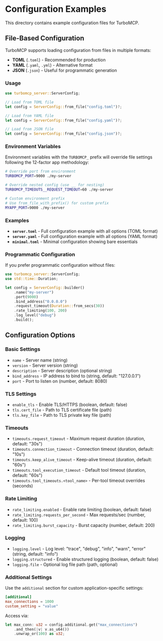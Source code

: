 # Configuration Examples

This directory contains example configuration files for TurboMCP.

## File-Based Configuration

TurboMCP supports loading configuration from files in multiple formats:

- **TOML** (`.toml`) - Recommended for production
- **YAML** (`.yaml`, `.yml`) - Alternative format
- **JSON** (`.json`) - Useful for programmatic generation

### Usage

```rust
use turbomcp_server::ServerConfig;

// Load from TOML file
let config = ServerConfig::from_file("config.toml")?;

// Load from YAML file
let config = ServerConfig::from_file("config.yaml")?;

// Load from JSON file
let config = ServerConfig::from_file("config.json")?;
```

### Environment Variables

Environment variables with the `TURBOMCP_` prefix will override file settings following the 12-factor app methodology:

```bash
# Override port from environment
TURBOMCP_PORT=9000 ./my-server

# Override nested config (use __ for nesting)
TURBOMCP_TIMEOUTS__REQUEST_TIMEOUT=60 ./my-server

# Custom environment prefix
# Use from_file_with_prefix() for custom prefix
MYAPP_PORT=9000 ./my-server
```

### Examples

- **`server.toml`** - Full configuration example with all options (TOML format)
- **`server.yaml`** - Full configuration example with all options (YAML format)
- **`minimal.toml`** - Minimal configuration showing bare essentials

### Programmatic Configuration

If you prefer programmatic configuration without files:

```rust
use turbomcp_server::ServerConfig;
use std::time::Duration;

let config = ServerConfig::builder()
    .name("my-server")
    .port(9000)
    .bind_address("0.0.0.0")
    .request_timeout(Duration::from_secs(30))
    .rate_limiting(100, 200)
    .log_level("debug")
    .build();
```

## Configuration Options

### Basic Settings

- `name` - Server name (string)
- `version` - Server version (string)
- `description` - Server description (optional string)
- `bind_address` - IP address to bind to (string, default: "127.0.0.1")
- `port` - Port to listen on (number, default: 8080)

### TLS Settings

- `enable_tls` - Enable TLS/HTTPS (boolean, default: false)
- `tls.cert_file` - Path to TLS certificate file (path)
- `tls.key_file` - Path to TLS private key file (path)

### Timeouts

- `timeouts.request_timeout` - Maximum request duration (duration, default: "30s")
- `timeouts.connection_timeout` - Connection timeout (duration, default: "10s")
- `timeouts.keep_alive_timeout` - Keep-alive timeout (duration, default: "60s")
- `timeouts.tool_execution_timeout` - Default tool timeout (duration, default: "60s")
- `timeouts.tool_timeouts.<tool_name>` - Per-tool timeout overrides (seconds)

### Rate Limiting

- `rate_limiting.enabled` - Enable rate limiting (boolean, default: false)
- `rate_limiting.requests_per_second` - Max requests/sec (number, default: 100)
- `rate_limiting.burst_capacity` - Burst capacity (number, default: 200)

### Logging

- `logging.level` - Log level: "trace", "debug", "info", "warn", "error" (string, default: "info")
- `logging.structured` - Enable structured logging (boolean, default: false)
- `logging.file` - Optional log file path (path, optional)

### Additional Settings

Use the `additional` section for custom application-specific settings:

```toml
[additional]
max_connections = 1000
custom_setting = "value"
```

Access via:
```rust
let max_conn: u32 = config.additional.get("max_connections")
    .and_then(|v| v.as_u64())
    .unwrap_or(100) as u32;
```

